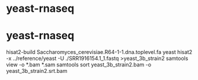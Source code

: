 # yeast-rnaseq
# yeast-rnaseq
hisat2-build Saccharomyces_cerevisiae.R64-1-1.dna.toplevel.fa yeast
hisat2 -x ../reference/yeast -U ./SRR1916154.1_1.fastq >yeast_3b_strain2
samtools view -o *.bam  *.sam
samtools sort yeast_3b_strain2.bam -o yeast_3b_strain2.srt.bam
